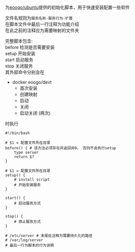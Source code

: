 为[eoogo/ubuntu](https://github.com/eoogo/docker-ubuntu)提供的初始化脚本，用于快速安装配置一些软件 

文件名规则为`服务名称-服务行为-扩展`  
在脚本文件中最后一行注释为功能介绍  
在此之前的注释应为需要映射的文件夹

完整脚本包含:  
before 检测是否需要安装  
setup   开始安装  
start   启动服务  
stop    关闭服务  
其外部命令分别会在  
- docker eoogo/devt
    - 首次安装
    - 创建映射
    - 启动
    - 关闭
    - 启动关闭 (两次)
      
时执行

```shell
#!/bin/bash

# $1 = 配置文件所在目录
before() { # 该方法必须存在并返回非0， 否则不会执行setup
    type server
    return $?
}

# $1 = 配置文件所在目录
setup() {
    # install script
    # 开始安装服务
}

start() {
    # 启动服务方式
}

stop() {
    # 停止服务方式
}

# /etc/server # 末尾处注释为需要持久化的路径
# /var/log/server
# 最后一行为脚本的行为说明
```
